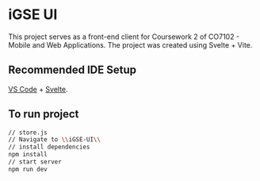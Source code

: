 # iGSE UI

This project serves as a front-end client for Coursework 2 of CO7102 - Mobile and Web Applications.
The project was created using Svelte + Vite.

## Recommended IDE Setup

[VS Code](https://code.visualstudio.com/) + [Svelte](https://marketplace.visualstudio.com/items?itemName=svelte.svelte-vscode).

## To run project
```bash
// store.js
// Navigate to \\iGSE-UI\\
// install dependencies
npm install
// start server
npm run dev

```
